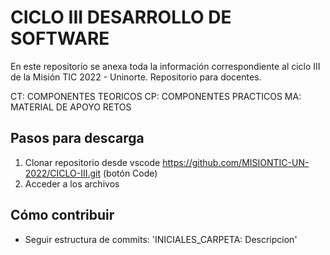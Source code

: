 # CICLO III DESARROLLO DE SOFTWARE

En este repositorio se anexa toda la información correspondiente al ciclo III de la Misión TIC 2022 - Uninorte. 
Repositorio para docentes.

CT: COMPONENTES TEORICOS
CP: COMPONENTES PRACTICOS
MA: MATERIAL DE APOYO
RETOS

## Pasos para descarga

1. Clonar repositorio desde vscode https://github.com/MISIONTIC-UN-2022/CICLO-III.git (botón Code) 
2. Acceder a los archivos

## Cómo contribuir

- Seguir estructura de commits: 'INICIALES_CARPETA: Descripcion'

